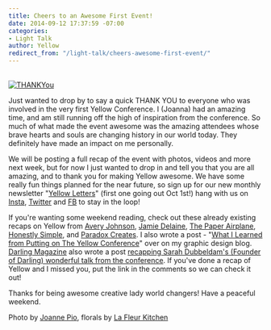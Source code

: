 ```yaml
---
title: Cheers to an Awesome First Event!
date: 2014-09-12 17:37:59 -07:00
categories:
- Light Talk
author: Yellow
redirect_from: "/light-talk/cheers-awesome-first-event/"
---
```


[](http://www.bloglovin.com/blog/12410677/?claim=pmtt5crfajx)  
[![THANKYou](https://yellow-blog-images.imgix.net/2014/09/THANKYou.jpg)](https://yellow-blog-images.imgix.net/2014/09/THANKYou.jpg)

Just wanted to drop by to say a quick THANK YOU to everyone who was involved in the very first Yellow Conference. I (Joanna) had an amazing time, and am still running off the high of inspiration from the conference. So much of what made the event awesome was the amazing attendees whose brave hearts and souls are changing history in our world today. They definitely have made an impact on me personally.

We will be posting a full recap of the event with photos, videos and more next week, but for now I just wanted to drop in and tell you that you are all amazing, and to thank you for making Yellow awesome. We have some really fun things planned for the near future, so sign up for our new monthly newsletter "[Yellow Letters](http://bit.ly/1xz0Ozf)" (first one going out Oct 1st!) hang with us on [Insta](http://instagram.com/yellowconference), [Twitter](https://twitter.com/yellowconf) and [FB](https://www.facebook.com/pages/The-Yellow-Conference/1393841977549340) to stay in the loop!

If you're wanting some weekend reading, check out these already existing recaps on Yellow from [Avery Johnson](http://www.avery-johnson.com/yellowconference/), [Jamie Delaine](http://jamiedelaineblog.com/post/20447/yellow-conference-in-los-angeles/), [The Paper Airplane](http://www.paperairplaneblog.com/home/6quotes-from-the-yellow-conference91014), [Honestly Simple](http://www.honestlysimple.net/honestlysimplenet/2014/8/31/bloomyellow), and [Paradox Creates](http://paradoxcreates.com/yellow-conference-recap/). I also wrote a post - "[What I Learned from Putting on The Yellow Conference](http://blog.waterfall-creative.com/what-i-learned-from-putting-on-the-yellow-conference/)" over on my graphic design blog. [Darling Magazine](http://darlingmagazine.org/yellow-conference-recap/) also wrote a post [recapping Sarah Dubbeldam's (Founder of Darling) wonderful talk from the conference](http://darlingmagazine.org/yellow-conference-recap/). If you've done a recap of Yellow and I missed you, put the link in the comments so we can check it out!

Thanks for being awesome creative lady world changers! Have a peaceful weekend.

Photo by [Joanne Pio](http://www.joannepio.com/), florals by [La Fleur Kitchen](http://www.lafleurkitchen.com/)
